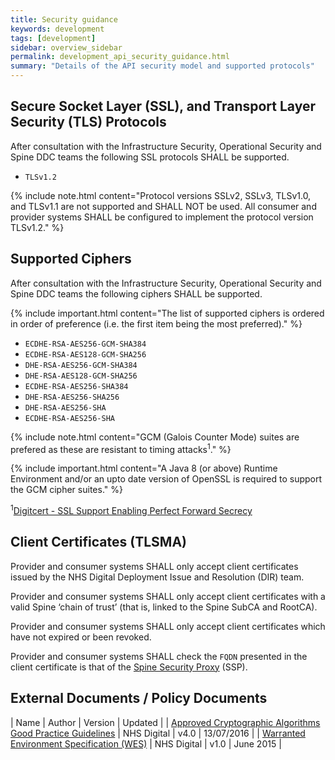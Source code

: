 ```yaml
---
title: Security guidance
keywords: development
tags: [development]
sidebar: overview_sidebar
permalink: development_api_security_guidance.html
summary: "Details of the API security model and supported protocols"
---
```


## Secure Socket Layer (SSL), and Transport Layer Security (TLS) Protocols ##

After consultation with the Infrastructure Security, Operational Security and Spine DDC teams the following SSL protocols SHALL be supported.

- `TLSv1.2`

{% include note.html content="Protocol versions SSLv2, SSLv3, TLSv1.0, and TLSv1.1 are not supported and SHALL NOT be used. All consumer and provider systems SHALL be configured to implement the protocol version TLSv1.2." %}

## Supported Ciphers ##

After consultation with the Infrastructure Security, Operational Security and Spine DDC teams the following ciphers SHALL be supported.

{% include important.html content="The list of supported ciphers is ordered in order of preference (i.e. the first item being the most preferred)." %}

- `ECDHE-RSA-AES256-GCM-SHA384`
- `ECDHE-RSA-AES128-GCM-SHA256`
- `DHE-RSA-AES256-GCM-SHA384`
- `DHE-RSA-AES128-GCM-SHA256`
- `ECDHE-RSA-AES256-SHA384`
- `DHE-RSA-AES256-SHA256`
- `DHE-RSA-AES256-SHA`
- `ECDHE-RSA-AES256-SHA`

{% include note.html content="GCM (Galois Counter Mode) suites are prefered as these are resistant to timing attacks<sup>1</sup>." %}

{% include important.html content="A Java 8 (or above) Runtime Environment and/or an upto date version of OpenSSL is required to support the GCM cipher suites." %}

<sup>1</sup>[Digitcert - SSL Support Enabling Perfect Forward Secrecy](https://www.digicert.com/ssl-support/ssl-enabling-perfect-forward-secrecy.htm)


## Client Certificates (TLSMA) ##

Provider and consumer systems SHALL only accept client certificates issued by the NHS Digital Deployment Issue and Resolution (DIR) team.

Provider and consumer systems SHALL only accept client certificates with a valid Spine ‘chain of trust’ (that is, linked to the Spine SubCA and RootCA).

Provider and consumer systems SHALL only accept client certificates which have not expired or been revoked.

Provider and consumer systems SHALL check the `FQDN` presented in the client certificate is that of the [Spine Security Proxy](https://developer.nhs.uk/apis/spine-core-1-0/ssp_implementation_guide.html) (SSP).

## External Documents / Policy Documents ##

| Name | Author | Version | Updated |
| [Approved Cryptographic Algorithms Good Practice Guidelines](https://developer.nhs.uk/apis/gpconnect-1-2-2/development_api_security_guidance.html#external-policy-documents) | NHS Digital | v4.0 | 13/07/2016 |
| [Warranted Environment Specification (WES)](https://digital.nhs.uk/services/spine/spine-technical-information-warranted-environment-specification-wes) | NHS Digital | v1.0 | June 2015 |